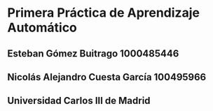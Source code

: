 # Primera Práctica de Aprendizaje Automático
## Esteban Gómez Buitrago 1000485446
## Nicolás Alejandro Cuesta García 100495966

## Universidad Carlos III de Madrid
